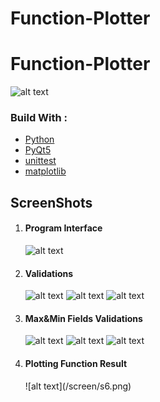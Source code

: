 # Function-Plotter
# Function-Plotter

![alt text](https://github.com/AhmedLotfy02/Function-Plotter1/blob/main/screenshots/p.jpg)

<h3>Build With : </h3>
 <ul>
  <li><a href="https://www.python.org/">Python</a></li>
  <li><a href="https://build-system.fman.io/pyqt5-tutorial">PyQt5</a></li>
  <li><a href="https://docs.python.org/3/library/unittest.html">unittest</a></li>
  <li><a href="https://matplotlib.org/">matplotlib</a></li>
 </ul>

   
   

<h2 href="#screenshots">ScreenShots</h2>
<ol>
 <li>
  <h4>Program Interface</h4>
  
  ![alt text](/screen/s9.png)

 </li>
 <li>
  <h4>Validations</h4>
  
  ![alt text](/screen/s1.png)
  ![alt text](/screen/s2.png)
  ![alt text](/screen/s8.png)
 </li>
 <li>
  <h4>Max&Min Fields Validations</h4>
  
 ![alt text](/screen/s3.png)
  ![alt text](/screen/s4.png)
  ![alt text](/screen/s5.png)
 </li>
 
 <li> 
 <h4>Plotting Function Result</h4> 
  ![alt text](/screen/s6.png)
 </li>
</ol>


  

